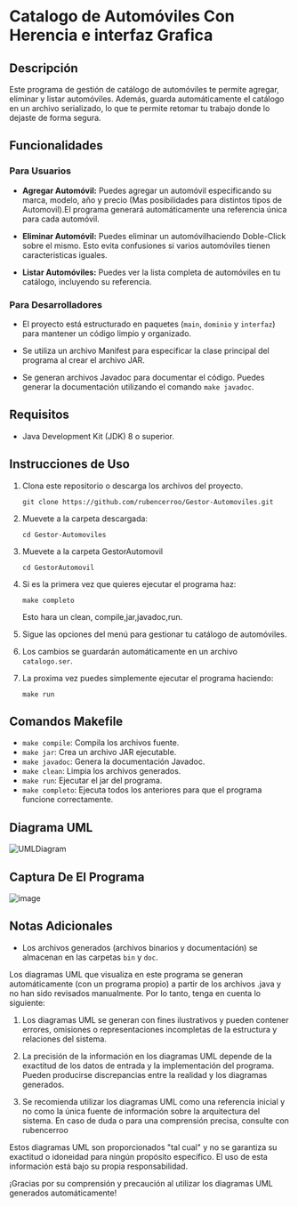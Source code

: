 # Catalogo de Automóviles Con Herencia e interfaz Grafica

## Descripción
Este programa de gestión de catálogo de automóviles te permite agregar, eliminar y listar automóviles. Además, guarda automáticamente el catálogo en un archivo serializado, lo que te permite retomar tu trabajo donde lo dejaste de forma segura.

## Funcionalidades

### Para Usuarios
- **Agregar Automóvil:** Puedes agregar un automóvil especificando su marca, modelo, año y precio (Mas posibilidades para distintos tipos de Automovil).El programa generará automáticamente una referencia única para cada automóvil.

- **Eliminar Automóvil:** Puedes eliminar un automóvilhaciendo Doble-Click sobre el mismo. Esto evita confusiones si varios automóviles tienen caracteristicas iguales.

- **Listar Automóviles:** Puedes ver la lista completa de automóviles en tu catálogo, incluyendo su referencia.

### Para Desarrolladores
- El proyecto está estructurado en paquetes (`main`, `dominio` y `interfaz`) para mantener un código limpio y organizado.

- Se utiliza un archivo Manifest para especificar la clase principal del programa al crear el archivo JAR.

- Se generan archivos Javadoc para documentar el código. Puedes generar la documentación utilizando el comando `make javadoc`.

## Requisitos
- Java Development Kit (JDK) 8 o superior.

## Instrucciones de Uso
1. Clona este repositorio o descarga los archivos del proyecto.
   ```console
   git clone https://github.com/rubencerroo/Gestor-Automoviles.git
   ```
2. Muevete a la carpeta descargada:
   ```console
   cd Gestor-Automoviles
   ```
3. Muevete a la carpeta GestorAutomovil
   ```console
   cd GestorAutomovil
   ```
4. Si es la primera vez que quieres ejecutar el programa haz:
   ```console
   make completo
   ```
    Esto hara un clean, compile,jar,javadoc,run.
   
5. Sigue las opciones del menú para gestionar tu catálogo de automóviles.

6. Los cambios se guardarán automáticamente en un archivo `catalogo.ser`.
7. La proxima vez puedes simplemente ejecutar el programa haciendo:
   ```console
   make run
   ```

## Comandos Makefile
- `make compile`: Compila los archivos fuente.
- `make jar`: Crea un archivo JAR ejecutable.
- `make javadoc`: Genera la documentación Javadoc.
- `make clean`: Limpia los archivos generados.
- `make run`: Ejecutar el jar del programa.
- `make completo`: Ejecuta todos los anteriores para que el programa funcione correctamente.

## Diagrama UML
![UMLDiagram](https://github.com/rubencerroo/Gestor-Automoviles/assets/119308526/69387eca-7e1e-48df-b4c3-b422bd8aac18)

## Captura De El Programa
![image](https://github.com/rubencerroo/Gestor-Automoviles/assets/119308526/85cec996-0894-40db-8bfe-a09fe5fa4fed)

## Notas Adicionales

- Los archivos generados (archivos binarios y documentación) se almacenan en las carpetas `bin` y `doc`.

Los diagramas UML que visualiza en este programa se generan automáticamente (con un programa propio) a partir de los archivos .java y no han sido revisados manualmente. Por lo tanto, tenga en cuenta lo siguiente:

1. Los diagramas UML se generan con fines ilustrativos y pueden contener errores, omisiones o representaciones incompletas de la estructura y relaciones del sistema.

2. La precisión de la información en los diagramas UML depende de la exactitud de los datos de entrada y la implementación del programa. Pueden producirse discrepancias entre la realidad y los diagramas generados.

3. Se recomienda utilizar los diagramas UML como una referencia inicial y no como la única fuente de información sobre la arquitectura del sistema. En caso de duda o para una comprensión precisa, consulte con rubencerroo

Estos diagramas UML son proporcionados "tal cual" y no se garantiza su exactitud o idoneidad para ningún propósito específico. El uso de esta información está bajo su propia responsabilidad.

¡Gracias por su comprensión y precaución al utilizar los diagramas UML generados automáticamente!
